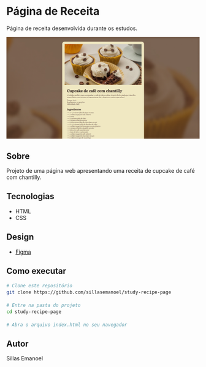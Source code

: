 # Página de Receita

Página de receita desenvolvida durante os estudos.

![Preview](.github/preview.png)

## Sobre

Projeto de uma página web apresentando uma receita de cupcake de café com chantilly.

## Tecnologias

- HTML
- CSS

## Design

- [Figma](https://www.figma.com/design/a6UOUFfA4TA0osOkdrOkrK/P%C3%A1gina-de-receita--Community-?m=auto&t=FOmR5oypt2X7fFHP-6)

## Como executar

```bash
# Clone este repositório
git clone https://github.com/sillasemanoel/study-recipe-page

# Entre na pasta do projeto
cd study-recipe-page

# Abra o arquivo index.html no seu navegador
```

## Autor

Sillas Emanoel
